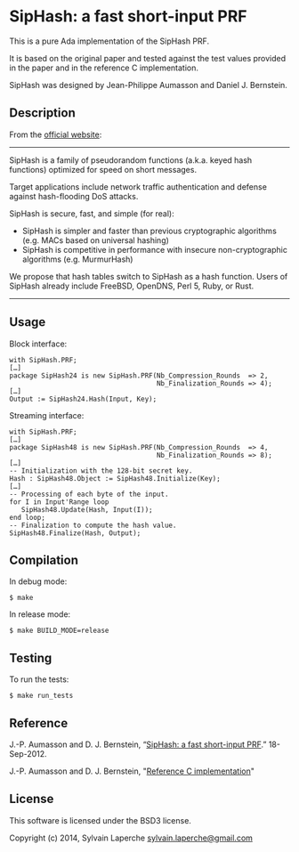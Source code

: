 # SipHash: a fast short-input PRF

This is a pure Ada implementation of the SipHash PRF.

It is based on the original paper and tested against the test values provided in
the paper and in the reference C implementation.

SipHash was designed by Jean-Philippe Aumasson and Daniel J. Bernstein.

## Description

From the [official website](https://131002.net/siphash/):

--------------------------------------------------------------------------------

SipHash is a family of pseudorandom functions (a.k.a. keyed hash functions)
optimized for speed on short messages.

Target applications include network traffic authentication and defense against
hash-flooding DoS attacks.

SipHash is secure, fast, and simple (for real):

* SipHash is simpler and faster than previous cryptographic algorithms (e.g.
  MACs based on universal hashing)
* SipHash is competitive in performance with insecure non-cryptographic
  algorithms (e.g. MurmurHash)

We propose that hash tables switch to SipHash as a hash function. Users of
SipHash already include FreeBSD, OpenDNS, Perl 5, Ruby, or Rust. 

--------------------------------------------------------------------------------

## Usage

Block interface:

    with SipHash.PRF;
    […]
    package SipHash24 is new SipHash.PRF(Nb_Compression_Rounds  => 2,
                                         Nb_Finalization_Rounds => 4);
    […]
    Output := SipHash24.Hash(Input, Key);

Streaming interface:
      
    with SipHash.PRF;
    […]
    package SipHash48 is new SipHash.PRF(Nb_Compression_Rounds  => 4,
                                         Nb_Finalization_Rounds => 8);
    […]
    -- Initialization with the 128-bit secret key.
    Hash : SipHash48.Object := SipHash48.Initialize(Key);
    […]
    -- Processing of each byte of the input.
    for I in Input'Range loop
       SipHash48.Update(Hash, Input(I));
    end loop;
    -- Finalization to compute the hash value.
    SipHash48.Finalize(Hash, Output);

## Compilation

In debug mode:

    $ make

In release mode:

    $ make BUILD_MODE=release

## Testing

To run the tests:

    $ make run_tests

## Reference

J.-P. Aumasson and D. J. Bernstein,
“[SipHash: a fast short-input PRF](https://131002.net/siphash/siphash.pdf).”
18-Sep-2012.


J.-P. Aumasson and D. J. Bernstein,
"[Reference C implementation](https://131002.net/siphash/siphash24.c)"

## License

This software is licensed under the BSD3 license.

Copyright (c) 2014, Sylvain Laperche <sylvain.laperche@gmail.com>
